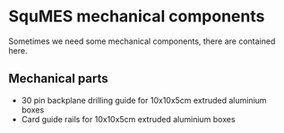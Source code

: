 # SquMES mechanical components
Sometimes we need some mechanical components, there are contained here.
## Mechanical parts
* 30 pin backplane drilling guide for 10x10x5cm extruded aluminium boxes
* Card guide rails for 10x10x5cm extruded aluminium boxes
